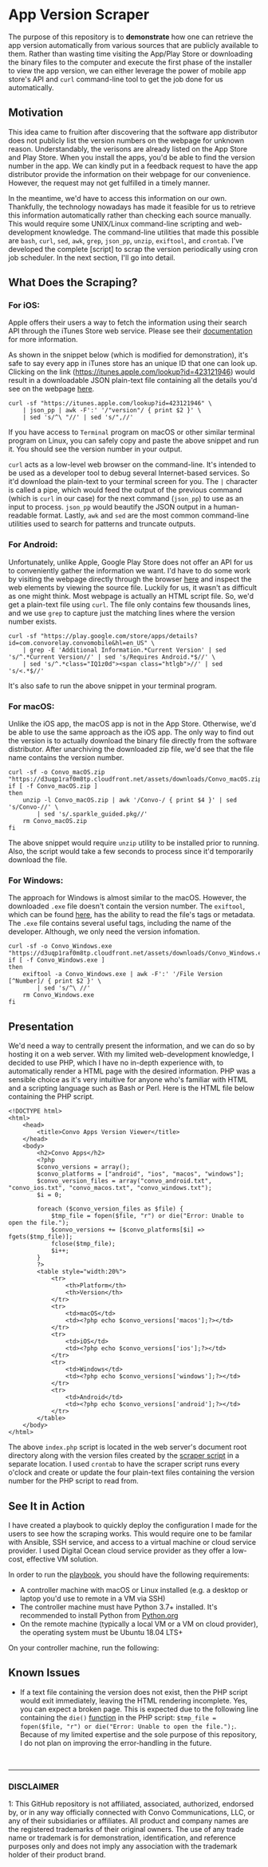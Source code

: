# App Version Scraper

The purpose of this repository is to **demonstrate** how one can retrieve the app version automatically from various sources that are publicly available to them. Rather than wasting time visiting the App/Play Store or downloading the binary files to the computer and execute the first phase of the installer to view the app version, we can either leverage the power of mobile app store's API and `curl` command-line tool to get the job done for us automatically.

## Motivation

This idea came to fruition after discovering that the software app distributor does not publicly list the version numbers on the webpage for unknown reason. Understandably, the verisons are already listed on the App Store and Play Store. When you install the apps, you'd be able to find the version number in the app. We can kindly put in a feedback request to have the app distributor provide the information on their webpage for our convenience. However, the request may not get fulfilled in a timely manner. 

In the meantime, we'd have to access this information on our own. Thankfully, the technology nowadays has made it feasible for us to retrieve this information automatically rather than checking each source manually. This would require some UNIX/Linux command-line scripting and web-development knowledge. The command-line utilities that made this possible are `bash`, `curl`, `sed`, `awk`, `grep`, `json_pp`, `unzip`, `exiftool`, and `crontab`. I've developed the complete [script] to scrap the version periodically using cron job scheduler. In the next section, I'll go into detail.

## What Does the Scraping?

### For iOS:

Apple offers their users a way to fetch the information using their search API through the iTunes Store web service. Please see their [documentation](https://affiliate.itunes.apple.com/resources/documentation/itunes-store-web-service-search-api/#understand) for more information.

As shown in the snippet below (which is modified for demonstration), it's safe to say every app in iTunes store has an unique ID that one can look up. Clicking on the link (https://itunes.apple.com/lookup?id=423121946) would result in a downloadable JSON plain-text file containing all the details you'd see on the webpage [here](https://itunes.apple.com/us/app/convo-vrs/id423121946). 

```
curl -sf "https://itunes.apple.com/lookup?id=423121946" \
	| json_pp | awk -F':' '/"version"/ { print $2 }' \
	| sed 's/^\ "//' | sed 's/",//'
```

If you have access to `Terminal` program on macOS or other similar terminal program on Linux, you can safely copy and paste the above snippet and run it. You should see the version number in your output.

`curl` acts as a low-level web browser on the command-line. It's intended to be used as a developer tool to debug several Internet-based services. So it'd download the plain-text to your terminal screen for you. The `|` character is called a pipe, which would feed the output of the previous command (which is `curl` in our case) for the next command (`json_pp`) to use as an input to process. `json_pp` would beautify the JSON output in a human-readable format. Lastly, `awk` and `sed` are the most common command-line utilities used to search for patterns and truncate outputs.

### For Android:

Unfortunately, unlike Apple, Google Play Store does not offer an API for us to conveniently gather the information we want. I'd have to do some work by visiting the webpage directly through the browser [here](https://play.google.com/store/apps/details?id=com.convorelay.convomobile&hl=en_US) and inspect the web elements by viewing the source file. Luckily for us, it wasn't as difficult as one might think. Most webpage is actually an HTML script file. So, we'd get a plain-text file using `curl`. The file only contains few thousands lines, and we use `grep` to capture just the matching lines where the version number exists. 

```
curl -sf "https://play.google.com/store/apps/details?id=com.convorelay.convomobile&hl=en_US" \
	| grep -E 'Additional Information.*Current Version' | sed 's/^.*Current Version//' | sed 's/Requires Android.*$//' \
	| sed 's/^.*class="IQ1z0d"><span class="htlgb">//' | sed 's/<.*$//'
```

It's also safe to run the above snippet in your terminal program.

### For macOS:

Unlike the iOS app, the macOS app is not in the App Store. Otherwise, we'd be able to use the same approach as the iOS app. The only way to find out the version is to actually download the binary file directly from the software distributor. After unarchiving the downloaded zip file, we'd see that the file name contains the version number.

```
curl -sf -o Convo_macOS.zip "https://d3uqp1raf0m8tp.cloudfront.net/assets/downloads/Convo_macOS.zip"
if [ -f Convo_macOS.zip ]
then
	unzip -l Convo_macOS.zip | awk '/Convo-/ { print $4 }' | sed 's/Convo-//' \
		| sed 's/.sparkle_guided.pkg//'
	rm Convo_macOS.zip
fi
```

The above snippet would require `unzip` utility to be installed prior to running. Also, the script would take a few seconds to process since it'd temporarily download the file.

### For Windows:

The approach for Windows is almost similar to the macOS. However, the downloaded `.exe` file doesn't contain the version number. The `exiftool`, which can be found [here](https://www.sno.phy.queensu.ca/~phil/exiftool/), has the ability to read the file's tags or metadata. The `.exe` file contains several useful tags, including the name of the developer. Although, we only need the version infomation. 

```
curl -sf -o Convo_Windows.exe "https://d3uqp1raf0m8tp.cloudfront.net/assets/downloads/Convo_Windows.exe"
if [ -f Convo_Windows.exe ]
then
	exiftool -a Convo_Windows.exe | awk -F':' '/File Version [^Number]/ { print $2 }' \
		| sed 's/^\ //' 
	rm Convo_Windows.exe
fi
```

## Presentation

We'd need a way to centrally present the information, and we can do so by hosting it on a web server. With my limited web-development knowledge, I decided to use PHP, which I have no in-depth experience with, to automatically render a HTML page with the desired information. PHP was a sensible choice as it's very intuitive for anyone who's familiar with HTML and a scripting language such as Bash or Perl. Here is the HTML file below containing the PHP script.

```
<!DOCTYPE html>
<html>
    <head>
        <title>Convo Apps Version Viewer</title>
    </head>
    <body>
        <h2>Convo Apps</h2>
        <?php
        $convo_versions = array();
        $convo_platforms = ["android", "ios", "macos", "windows"];
        $convo_version_files = array("convo_android.txt", "convo_ios.txt", "convo_macos.txt", "convo_windows.txt");
        $i = 0;

        foreach ($convo_version_files as $file) {
            $tmp_file = fopen($file, "r") or die("Error: Unable to open the file.");
            $convo_versions += [$convo_platforms[$i] => fgets($tmp_file)];
            fclose($tmp_file);
            $i++;
        }
        ?>
        <table style="width:20%">
            <tr>
                <th>Platform</th>
                <th>Version</th> 
            </tr>
            <tr>
                <td>macOS</td> 
                <td><?php echo $convo_versions['macos'];?></td> 
            </tr>
            <tr>
                <td>iOS</td>
                <td><?php echo $convo_versions['ios'];?></td> 
            </tr>
            <tr>
                <td>Windows</td>
                <td><?php echo $convo_versions['windows'];?></td> 
            </tr>
            <tr>
                <td>Android</td> 
                <td><?php echo $convo_versions['android'];?></td> 
            </tr>
        </table>
    </body>
</html>
```

The above `index.php` script is located in the web server's document root directory along with the version files created by the [scraper script](./files/apps_version.sh) in a separate location. I used `crontab` to have the scraper script runs every o'clock and create or update the four plain-text files containing the version number for the PHP script to read from.

## See It in Action

I have created a playbook to quickly deploy the configuration I made for the users to see how the scraping works. This would require one to be familar with Ansible, SSH service, and access to a virtual machine or cloud service provider. I used Digital Ocean cloud service provider as they offer a low-cost, effective VM solution.

In order to run the [playbook](./ubuntu18-04_server_playbook.yml), you should have the following requirements:

- A controller machine with macOS or Linux installed (e.g. a desktop or laptop you'd use to remote in a VM via SSH)
- The controller machine must have Python 3.7+ installed. It's recommended to install Python from [Python.org](https://www.python.org/downloads/)
- On the remote machine (typically a local VM or a VM on cloud provider), the operating system must be Ubuntu 18.04 LTS+

On your controller machine, run the following:




## Known Issues

- If a text file containing the version does not exist, then the PHP script would exit immediately, leaving the HTML rendering incomplete. Yes, you can expect a broken page. This is expected due to the following line containing the `die()` [function](https://www.php.net/manual/en/function.die.php) in the PHP script: `$tmp_file = fopen($file, "r") or die("Error: Unable to open the file.");`. Because of my limited expertise and the sole purpose of this repository, I do not plan on improving the error-handling in the future.

</br>

---

### DISCLAIMER

<a name="disclaimer">1</a>: This GitHub repository is not affiliated, associated, authorized, endorsed by, or in any way officially connected with Convo Communications, LLC, or any of their subsidiaries or affiliates. All product and company names are the registered trademarks of their original owners. The use of any trade name or trademark is for demonstration, identification, and reference purposes only and does not imply any association with the trademark holder of their product brand.

